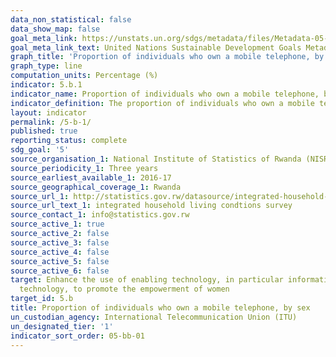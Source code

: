 ```yaml
---
data_non_statistical: false
data_show_map: false
goal_meta_link: https://unstats.un.org/sdgs/metadata/files/Metadata-05-0B-01.pdf
goal_meta_link_text: United Nations Sustainable Development Goals Metadata (PDF 211 KB)
graph_title: 'Proportion of individuals who own a mobile telephone, by sex'
graph_type: line
computation_units: Percentage (%)
indicator: 5.b.1
indicator_name: Proportion of individuals who own a mobile telephone, by sex
indicator_definition: The proportion of individuals who own a mobile telephone, by sex is defined as the ‘proportion of individuals who own a mobile telephone, by sex’ 
layout: indicator
permalink: /5-b-1/
published: true
reporting_status: complete
sdg_goal: '5'
source_organisation_1: National Institute of Statistics of Rwanda (NISR)
source_periodicity_1: Three years
source_earliest_available_1: 2016-17
source_geographical_coverage_1: Rwanda
source_url_1: http://statistics.gov.rw/datasource/integrated-household-living-conditions-survey-5-eicv-5
source_url_text_1: integrated household living condtions survey
source_contact_1: info@statistics.gov.rw
source_active_1: true
source_active_2: false
source_active_3: false
source_active_4: false
source_active_5: false
source_active_6: false
target: Enhance the use of enabling technology, in particular information and communications
  technology, to promote the empowerment of women
target_id: 5.b
title: Proportion of individuals who own a mobile telephone, by sex
un_custodian_agency: International Telecommunication Union (ITU)
un_designated_tier: '1'
indicator_sort_order: 05-bb-01
---
```

